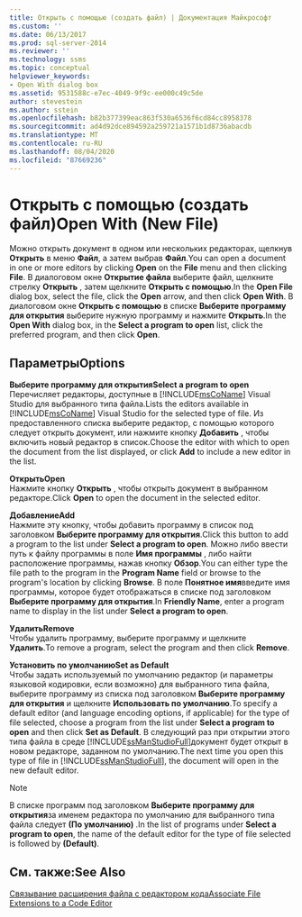```yaml
---
title: Открыть с помощью (создать файл) | Документация Майкрософт
ms.custom: ''
ms.date: 06/13/2017
ms.prod: sql-server-2014
ms.reviewer: ''
ms.technology: ssms
ms.topic: conceptual
helpviewer_keywords:
- Open With dialog box
ms.assetid: 9531588c-e7ec-4049-9f9c-ee000c49c5de
author: stevestein
ms.author: sstein
ms.openlocfilehash: b82b377399eac863f530a6536f6cd84cc8958378
ms.sourcegitcommit: ad4d92dce894592a259721a1571b1d8736abacdb
ms.translationtype: MT
ms.contentlocale: ru-RU
ms.lasthandoff: 08/04/2020
ms.locfileid: "87669236"
---
```

# <a name="open-with-new-file"></a><span data-ttu-id="1789f-102">Открыть с помощью (создать файл)</span><span class="sxs-lookup"><span data-stu-id="1789f-102">Open With (New File)</span></span>
  <span data-ttu-id="1789f-103">Можно открыть документ в одном или нескольких редакторах, щелкнув **Открыть** в меню **Файл**, а затем выбрав **Файл**.</span><span class="sxs-lookup"><span data-stu-id="1789f-103">You can open a document in one or more editors by clicking **Open** on the **File** menu and then clicking **File**.</span></span> <span data-ttu-id="1789f-104">В диалоговом окне **Открытие файла** выберите файл, щелкните стрелку **Открыть** , затем щелкните **Открыть с помощью**.</span><span class="sxs-lookup"><span data-stu-id="1789f-104">In the **Open File** dialog box, select the file, click the **Open** arrow, and then click **Open With**.</span></span> <span data-ttu-id="1789f-105">В диалоговом окне **Открыть с помощью** в списке **Выберите программу для открытия** выберите нужную программу и нажмите **Открыть**.</span><span class="sxs-lookup"><span data-stu-id="1789f-105">In the **Open With** dialog box, in the **Select a program to open** list, click the preferred program, and then click **Open**.</span></span>  
  
## <a name="options"></a><span data-ttu-id="1789f-106">Параметры</span><span class="sxs-lookup"><span data-stu-id="1789f-106">Options</span></span>  
 <span data-ttu-id="1789f-107">**Выберите программу для открытия**</span><span class="sxs-lookup"><span data-stu-id="1789f-107">**Select a program to open**</span></span>  
 <span data-ttu-id="1789f-108">Перечисляет редакторы, доступные в [!INCLUDE[msCoName](../../includes/msconame-md.md)] Visual Studio для выбранного типа файла.</span><span class="sxs-lookup"><span data-stu-id="1789f-108">Lists the editors available in [!INCLUDE[msCoName](../../includes/msconame-md.md)] Visual Studio for the selected type of file.</span></span> <span data-ttu-id="1789f-109">Из предоставленного списка выберите редактор, с помощью которого следует открыть документ, или нажмите кнопку **Добавить** , чтобы включить новый редактор в список.</span><span class="sxs-lookup"><span data-stu-id="1789f-109">Choose the editor with which to open the document from the list displayed, or click **Add** to include a new editor in the list.</span></span>  
  
 <span data-ttu-id="1789f-110">**Открыть**</span><span class="sxs-lookup"><span data-stu-id="1789f-110">**Open**</span></span>  
 <span data-ttu-id="1789f-111">Нажмите кнопку **Открыть** , чтобы открыть документ в выбранном редакторе.</span><span class="sxs-lookup"><span data-stu-id="1789f-111">Click **Open** to open the document in the selected editor.</span></span>  
  
 <span data-ttu-id="1789f-112">**Добавление**</span><span class="sxs-lookup"><span data-stu-id="1789f-112">**Add**</span></span>  
 <span data-ttu-id="1789f-113">Нажмите эту кнопку, чтобы добавить программу в список под заголовком **Выберите программу для открытия**.</span><span class="sxs-lookup"><span data-stu-id="1789f-113">Click this button to add a program to the list under **Select a program to open**.</span></span> <span data-ttu-id="1789f-114">Можно либо ввести путь к файлу программы в поле **Имя программы** , либо найти расположение программы, нажав кнопку **Обзор**.</span><span class="sxs-lookup"><span data-stu-id="1789f-114">You can either type the file path to the program in the **Program Name** field or browse to the program's location by clicking **Browse**.</span></span> <span data-ttu-id="1789f-115">В поле **Понятное имя**введите имя программы, которое будет отображаться в списке под заголовком **Выберите программу для открытия**.</span><span class="sxs-lookup"><span data-stu-id="1789f-115">In **Friendly Name**, enter a program name to display in the list under **Select a program to open**.</span></span>  
  
 <span data-ttu-id="1789f-116">**Удалить**</span><span class="sxs-lookup"><span data-stu-id="1789f-116">**Remove**</span></span>  
 <span data-ttu-id="1789f-117">Чтобы удалить программу, выберите программу и щелкните **Удалить**.</span><span class="sxs-lookup"><span data-stu-id="1789f-117">To remove a program, select the program and then click **Remove**.</span></span>  
  
 <span data-ttu-id="1789f-118">**Установить по умолчанию**</span><span class="sxs-lookup"><span data-stu-id="1789f-118">**Set as Default**</span></span>  
 <span data-ttu-id="1789f-119">Чтобы задать используемый по умолчанию редактор (и параметры языковой кодировки, если возможно) для выбранного типа файла, выберите программу из списка под заголовком **Выберите программу для открытия** и щелкните **Использовать по умолчанию**.</span><span class="sxs-lookup"><span data-stu-id="1789f-119">To specify a default editor (and language encoding options, if applicable) for the type of file selected, choose a program from the list under **Select a program to open** and then click **Set as Default**.</span></span> <span data-ttu-id="1789f-120">В следующий раз при открытии этого типа файла в среде [!INCLUDE[ssManStudioFull](../../includes/ssmanstudiofull-md.md)]документ будет открыт в новом редакторе, заданном по умолчанию.</span><span class="sxs-lookup"><span data-stu-id="1789f-120">The next time you open this type of file in [!INCLUDE[ssManStudioFull](../../includes/ssmanstudiofull-md.md)], the document will open in the new default editor.</span></span>  
  
> [!NOTE]  
>  <span data-ttu-id="1789f-121">В списке программ под заголовком **Выберите программу для открытия**за именем редактора по умолчанию для выбранного типа файла следует **(По умолчанию)** .</span><span class="sxs-lookup"><span data-stu-id="1789f-121">In the list of programs under **Select a program to open**, the name of the default editor for the type of file selected is followed by **(Default)**.</span></span>  
  
## <a name="see-also"></a><span data-ttu-id="1789f-122">См. также:</span><span class="sxs-lookup"><span data-stu-id="1789f-122">See Also</span></span>  
 [<span data-ttu-id="1789f-123">Связывание расширения файла с редактором кода</span><span class="sxs-lookup"><span data-stu-id="1789f-123">Associate File Extensions to a Code Editor</span></span>](../../relational-databases/scripting/associate-file-extensions-to-a-code-editor.md)  
